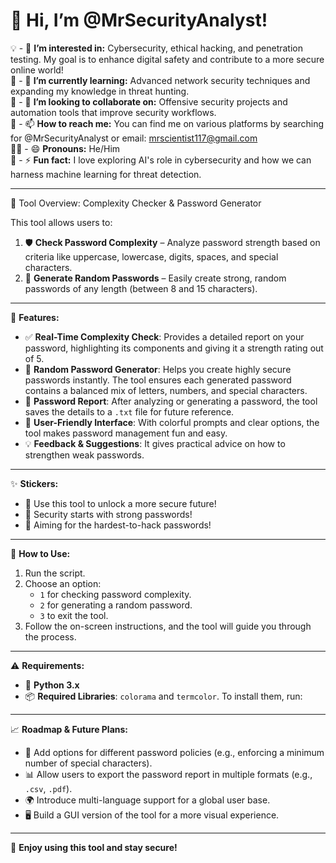 👋 Hi, I’m @MrSecurityAnalyst!
==========================================================

💡 - 👀 **I’m interested in:** Cybersecurity, ethical hacking, and penetration testing. My goal is to enhance digital safety and contribute to a more secure online world!  
🚀 - 🌱 **I’m currently learning:** Advanced network security techniques and expanding my knowledge in threat hunting.  
🤝 - 💞️ **I’m looking to collaborate on:** Offensive security projects and automation tools that improve security workflows.  
📧 - 📫 **How to reach me:** You can find me on various platforms by searching for @MrSecurityAnalyst or email: mrscientist117@gmail.com  
🏳️‍🌈 - 😄 **Pronouns:** He/Him  
🤖 - ⚡ **Fun fact:** I love exploring AI's role in cybersecurity and how we can harness machine learning for threat detection.

----------------------------------------------------------

🔧 Tool Overview: Complexity Checker & Password Generator

This tool allows users to:
1. 🛡️ **Check Password Complexity** – Analyze password strength based on criteria like uppercase, lowercase, digits, spaces, and special characters.
2. 🔑 **Generate Random Passwords** – Easily create strong, random passwords of any length (between 8 and 15 characters).

----------------------------------------------------------

📄 **Features:**
- ✅ **Real-Time Complexity Check**: Provides a detailed report on your password, highlighting its components and giving it a strength rating out of 5.
- 🎲 **Random Password Generator**: Helps you create highly secure passwords instantly. The tool ensures each generated password contains a balanced mix of letters, numbers, and special characters.
- 📝 **Password Report**: After analyzing or generating a password, the tool saves the details to a `.txt` file for future reference.
- 🎨 **User-Friendly Interface**: With colorful prompts and clear options, the tool makes password management fun and easy.
- 💡 **Feedback & Suggestions**: It gives practical advice on how to strengthen weak passwords.

----------------------------------------------------------

✨ **Stickers:**
- 🔑 Use this tool to unlock a more secure future!
- 🔐 Security starts with strong passwords!
- 🎯 Aiming for the hardest-to-hack passwords!

----------------------------------------------------------

🚀 **How to Use:**
1. Run the script.
2. Choose an option:
   - `1` for checking password complexity.
   - `2` for generating a random password.
   - `3` to exit the tool.
3. Follow the on-screen instructions, and the tool will guide you through the process.

----------------------------------------------------------

⚠️ **Requirements:**
- 🐍 **Python 3.x**
- 📦 **Required Libraries**: `colorama` and `termcolor`. To install them, run:

----------------------------------------------------------

📈 **Roadmap & Future Plans:**
- 🔧 Add options for different password policies (e.g., enforcing a minimum number of special characters).
- 📊 Allow users to export the password report in multiple formats (e.g., `.csv`, `.pdf`).
- 🌍 Introduce multi-language support for a global user base.
- 🖥️ Build a GUI version of the tool for a more visual experience.

----------------------------------------------------------

🎉 **Enjoy using this tool and stay secure!**
